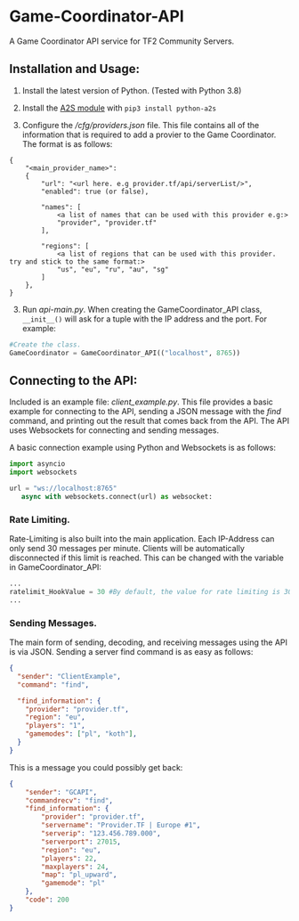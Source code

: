 # Game-Coordinator-API
A Game Coordinator API service for TF2 Community Servers.

## Installation and Usage:

1. Install the latest version of Python. (Tested with Python 3.8)
2. Install the [A2S module](https://pypi.org/project/python-a2s/) with 
```pip3 install python-a2s```

3. Configure the */cfg/providers.json* file. This file contains all of the information that is required to add a provier to the Game Coordinator. The format is as follows:
```
{
    "<main_provider_name>": 
    {
        "url": "<url here. e.g provider.tf/api/serverList/>",
        "enabled": true (or false),

        "names": [
            <a list of names that can be used with this provider e.g:>
            "provider", "provider.tf"
        ],

        "regions": [
            <a list of regions that can be used with this provider. try and stick to the same format:>
            "us", "eu", "ru", "au", "sg"
        ]
    },
}
```
3. Run *api-main.py*. When creating the GameCoordinator_API class, ```__init__()``` will ask for a tuple with the IP address and the port. For example:
```python
#Create the class.
GameCoordinator = GameCoordinator_API(("localhost", 8765))
```

## Connecting to the API:
Included is an example file: *client_example.py*. This file provides a basic example for connecting to the API, sending a JSON message with the *find* command, and printing out the result that comes back from the API. The API uses Websockets for connecting and sending messages.

A basic connection example using Python and Websockets is as follows:
```python
import asyncio
import websockets

url = "ws://localhost:8765"
   async with websockets.connect(url) as websocket:
```

### Rate Limiting.
Rate-Limiting is also built into the main application. Each IP-Address can only send 30 messages per minute. Clients will be automatically disconnected if this limit is reached. This can be changed with the variable in GameCoordinator_API:
```python
...
ratelimit_HookValue = 30 #By default, the value for rate limiting is 30.
...
```

### Sending Messages.
The main form of sending, decoding, and receiving messages using the API is via JSON. Sending a server find command is as easy as follows:

```json
{
  "sender": "ClientExample",
  "command": "find",

  "find_information": {
    "provider": "provider.tf",
    "region": "eu",
    "players": "1",
    "gamemodes": ["pl", "koth"],
  }
}
```

This is a message you could possibly get back:

```json
{
    "sender": "GCAPI",
    "commandrecv": "find",
    "find_information": {
        "provider": "provider.tf",
        "servername": "Provider.TF | Europe #1",
        "serverip": "123.456.789.000",
        "serverport": 27015,
        "region": "eu",
        "players": 22,
        "maxplayers": 24,
        "map": "pl_upward",
        "gamemode": "pl"
    },
    "code": 200
}
```
